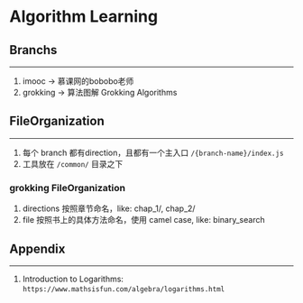 # Algorithm Learning

## Branchs
----------
1. imooc -> 慕课网的bobobo老师
2. grokking -> 算法图解 Grokking Algorithms

## FileOrganization
-------------------
1. 每个 branch 都有direction，且都有一个主入口 `/{branch-name}/index.js`
2. 工具放在 `/common/` 目录之下

### grokking FileOrganization
1. directions 按照章节命名，like: chap_1/, chap_2/
2. file 按照书上的具体方法命名，使用 camel case, like: binary_search

## Appendix
-----------
1. Introduction to Logarithms: `https://www.mathsisfun.com/algebra/logarithms.html`
